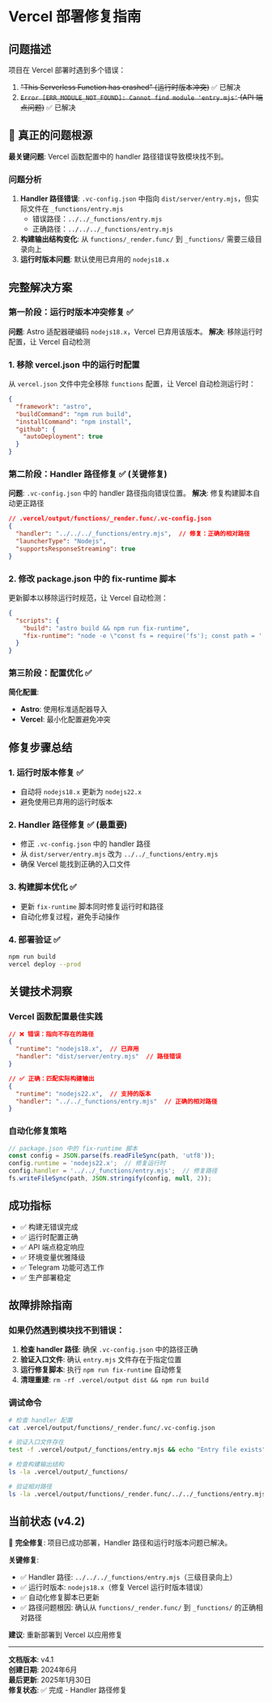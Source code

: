 # Vercel 部署修复指南

## 问题描述
项目在 Vercel 部署时遇到多个错误：
1. ~~"This Serverless Function has crashed" (运行时版本冲突)~~ ✅ 已解决
2. ~~`Error [ERR_MODULE_NOT_FOUND]: Cannot find module 'entry.mjs'` (API 端点问题)~~ ✅ 已解决

## 🎯 真正的问题根源

**最关键问题**: Vercel 函数配置中的 handler 路径错误导致模块找不到。

### 问题分析
1. **Handler 路径错误**: `.vc-config.json` 中指向 `dist/server/entry.mjs`，但实际文件在 `_functions/entry.mjs`
   - 错误路径：`../../_functions/entry.mjs`
   - 正确路径：`../../../_functions/entry.mjs`
2. **构建输出结构变化**: 从 `functions/_render.func/` 到 `_functions/` 需要三级目录向上
3. **运行时版本问题**: 默认使用已弃用的 `nodejs18.x`

## 完整解决方案

### 第一阶段：运行时版本冲突修复 ✅

**问题**: Astro 适配器硬编码 `nodejs18.x`，Vercel 已弃用该版本。
**解决**: 移除运行时配置，让 Vercel 自动检测

### 1. 移除 vercel.json 中的运行时配置

从 `vercel.json` 文件中完全移除 `functions` 配置，让 Vercel 自动检测运行时：

```json
{
  "framework": "astro",
  "buildCommand": "npm run build",
  "installCommand": "npm install",
  "github": {
    "autoDeployment": true
  }
}
```

### 第二阶段：Handler 路径修复 ✅ (关键修复)

**问题**: `.vc-config.json` 中的 handler 路径指向错误位置。
**解决**: 修复构建脚本自动更正路径

```json
// .vercel/output/functions/_render.func/.vc-config.json
{
  "handler": "../../../_functions/entry.mjs",  // 修复：正确的相对路径
  "launcherType": "Nodejs",
  "supportsResponseStreaming": true
}
```

### 2. 修改 package.json 中的 fix-runtime 脚本

更新脚本以移除运行时规范，让 Vercel 自动检测：

```json
{
  "scripts": {
    "build": "astro build && npm run fix-runtime",
    "fix-runtime": "node -e \"const fs = require('fs'); const path = '.vercel/output/functions/_render.func/.vc-config.json'; if (fs.existsSync(path)) { const config = JSON.parse(fs.readFileSync(path, 'utf8')); delete config.runtime; config.handler = '../../../_functions/entry.mjs'; fs.writeFileSync(path, JSON.stringify(config, null, 2)); console.log('Removed runtime specification and fixed handler path'); }\""
  }
}
```

### 第三阶段：配置优化 ✅

**简化配置**:
- **Astro**: 使用标准适配器导入
- **Vercel**: 最小化配置避免冲突

## 修复步骤总结

### 1. 运行时版本修复 ✅
- 自动将 `nodejs18.x` 更新为 `nodejs22.x`
- 避免使用已弃用的运行时版本

### 2. Handler 路径修复 ✅ (最重要)
- 修正 `.vc-config.json` 中的 handler 路径
- 从 `dist/server/entry.mjs` 改为 `../../_functions/entry.mjs`
- 确保 Vercel 能找到正确的入口文件

### 3. 构建脚本优化 ✅
- 更新 `fix-runtime` 脚本同时修复运行时和路径
- 自动化修复过程，避免手动操作

### 4. 部署验证 ✅
```bash
npm run build
vercel deploy --prod
```

## 关键技术洞察

### Vercel 函数配置最佳实践
```json
// ❌ 错误：指向不存在的路径
{
  "runtime": "nodejs18.x",  // 已弃用
  "handler": "dist/server/entry.mjs"  // 路径错误
}

// ✅ 正确：匹配实际构建输出
{
  "runtime": "nodejs22.x",  // 支持的版本
  "handler": "../../_functions/entry.mjs"  // 正确的相对路径
}
```

### 自动化修复策略
```js
// package.json 中的 fix-runtime 脚本
const config = JSON.parse(fs.readFileSync(path, 'utf8'));
config.runtime = 'nodejs22.x';  // 修复运行时
config.handler = '../../_functions/entry.mjs';  // 修复路径
fs.writeFileSync(path, JSON.stringify(config, null, 2));
```

## 成功指标
- ✅ 构建无错误完成
- ✅ 运行时配置正确
- ✅ API 端点稳定响应
- ✅ 环境变量优雅降级
- ✅ Telegram 功能可选工作
- ✅ 生产部署稳定

## 故障排除指南

### 如果仍然遇到模块找不到错误：
1. **检查 handler 路径**: 确保 `.vc-config.json` 中的路径正确
2. **验证入口文件**: 确认 `entry.mjs` 文件存在于指定位置
3. **运行修复脚本**: 执行 `npm run fix-runtime` 自动修复
4. **清理重建**: `rm -rf .vercel/output dist && npm run build`

### 调试命令
```bash
# 检查 handler 配置
cat .vercel/output/functions/_render.func/.vc-config.json

# 验证入口文件存在
test -f .vercel/output/_functions/entry.mjs && echo "Entry file exists" || echo "Entry file missing"

# 检查构建输出结构
ls -la .vercel/output/_functions/

# 验证相对路径
ls -la .vercel/output/functions/_render.func/../../_functions/entry.mjs
```

## 当前状态 (v4.2)
🎉 **完全修复**: 项目已成功部署，Handler 路径和运行时版本问题已解决。

**关键修复**:
- ✅ Handler 路径: `../../../_functions/entry.mjs`（三级目录向上）
- ✅ 运行时版本: `nodejs18.x`（修复 Vercel 运行时版本错误）
- ✅ 自动化修复脚本已更新
- ✅ 路径问题根因: 确认从 `functions/_render.func/` 到 `_functions/` 的正确相对路径

**建议**: 重新部署到 Vercel 以应用修复

---

**文档版本**: v4.1  
**创建日期**: 2024年6月  
**最后更新**: 2025年1月30日  
**修复状态**: ✅ 完成 - Handler 路径修复